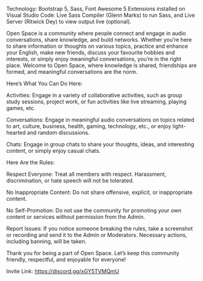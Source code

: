 Technology: Bootstrap 5, Sass, Font Awesome 5
Extensions installed on Visual Studio Code: Live Sass Compiler (Glenn Marks) to run Sass, and Live Server (Ritwick Dey) to view output live (optional).

Open Space is a community where people connect and engage in audio conversations, share knowledge, and build networks. Whether you’re here to share information or thoughts on various topics, practice and enhance your English, make new friends, discuss your favourite hobbies and interests, or simply enjoy meaningful conversations, you’re in the right place. Welcome to Open Space, where knowledge is shared, friendships are formed, and meaningful conversations are the norm.

Here’s What You Can Do Here:

Activities: Engage in a variety of collaborative activities, such as group study sessions, project work, or fun activities like live streaming, playing games, etc.

Conversations: Engage in meaningful audio conversations on topics related to art, culture, business, health, gaming, technology, etc., or enjoy light-hearted and random discussions.

Chats: Engage in group chats to share your thoughts, ideas, and interesting content, or simply enjoy casual chats.

Here Are the Rules:

Respect Everyone:
Treat all members with respect. Harassment, discrimination, or hate speech will not be tolerated.

No Inappropriate Content:
Do not share offensive, explicit, or inappropriate content.

No Self-Promotion:
Do not use the community for promoting your own content or services without permission from the Admin.

Report Issues:
If you notice someone breaking the rules, take a screenshot or recording and send it to the Admin or Moderators. Necessary actions, including banning, will be taken.

Thank you for being a part of Open Space. Let’s keep this community friendly, respectful, and enjoyable for everyone!

Invite Link: https://discord.gg/xGY5TVMQmU
